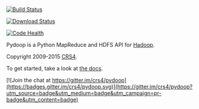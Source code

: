 [![Build Status](https://travis-ci.org/crs4/pydoop.png)](https://travis-ci.org/crs4/pydoop)

[![Download Status](https://pypip.in/download/pydoop/badge.png)](https://pypi.python.org/pypi/pydoop)

[![Code Health](https://landscape.io/github/crs4/pydoop/develop/landscape.svg?style=flat)](https://landscape.io/github/crs4/pydoop/develop)

Pydoop is a Python MapReduce and HDFS API for
[Hadoop](http://hadoop.apache.org/).

Copyright 2009-2015 [CRS4](http://www.crs4.it/).

To get started, take a look at [the docs](http://crs4.github.io/pydoop/).


[![Join the chat at https://gitter.im/crs4/pydoop](https://badges.gitter.im/crs4/pydoop.svg)](https://gitter.im/crs4/pydoop?utm_source=badge&utm_medium=badge&utm_campaign=pr-badge&utm_content=badge)